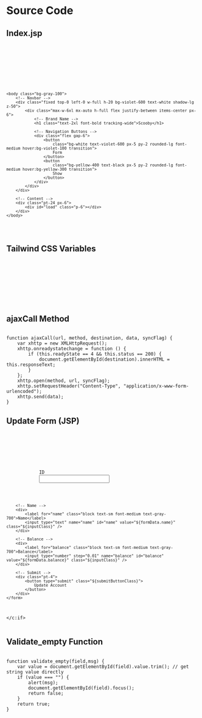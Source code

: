 <h1>Source Code</h1>

<h2>Index.jsp</h2>
<pre><code>
<html>
	<head>
		<meta http-equiv="Content-Type" content="text/html; charset=UTF-8">
		<script src="https://cdn.tailwindcss.com?plugins=forms,typography,aspect-ratio,line-clamp,container-queries"></script>
		<title>Scooby</title>
	</head>

	<body class="bg-gray-100">
		<!-- Navbar -->
		<div class="fixed top-0 left-0 w-full h-20 bg-violet-600 text-white shadow-lg z-50">
			<div class="max-w-6xl mx-auto h-full flex justify-between items-center px-6">
				<!-- Brand Name -->
				<h1 class="text-2xl font-bold tracking-wide">Scooby</h1>

				<!-- Navigation Buttons -->
				<div class="flex gap-6">
					<button 
						class="bg-white text-violet-600 px-5 py-2 rounded-lg font-medium hover:bg-violet-100 transition">
						Form
					</button>
					<button 
						class="bg-yellow-400 text-black px-5 py-2 rounded-lg font-medium hover:bg-yellow-300 transition">
						Show
					</button>
				</div>
			</div>
		</div>

		<!-- Content -->
		<div class="pt-24 px-6">
			<div id="load" class="p-6"></div>
		</div>
	</body>
</html>
</code></pre>

<h2>Tailwind CSS Variables</h2>
<pre><code>
<c:set var="tableHeaderClass" value="px-6 py-3 text-left text-sm font-semibold text-gray-700 border-b" />
<c:set var="tableCellClass" value="px-6 py-3 border-b text-gray-800" />
<c:set var="actionButtonClass" value="text-white px-3 py-1 rounded-md text-sm" />
<c:set var="inputClass" value="mt-1 block w-full border-gray-300 rounded-md shadow-sm focus:border-violet-500 focus:ring-violet-500 sm:text-sm" />
<c:set var="submitButtonClass" value="w-full bg-violet-600 hover:bg-violet-700 text-white font-semibold py-2 px-4 rounded-md transition" />
<c:set var="successAlertClass" value="bg-green-100 border border-green-400 text-green-700 px-4 py-3 rounded relative mb-4" />
<c:set var="errorAlertClass" value="bg-red-100 border border-red-400 text-red-700 px-4 py-3 rounded relative mb-4" />
</code></pre>

<h2>ajaxCall Method</h2>
<pre><code>
function ajaxCall(url, method, destination, data, syncFlag) {
    var xhttp = new XMLHttpRequest();
    xhttp.onreadystatechange = function () {
        if (this.readyState == 4 && this.status == 200) {
            document.getElementById(destination).innerHTML = this.responseText;
        }
    };
    xhttp.open(method, url, syncFlag);
    xhttp.setRequestHeader("Content-Type", "application/x-www-form-urlencoded");
    xhttp.send(data);
}
</code></pre>

<h2>Update Form (JSP)</h2>
<pre><code>
<c:if test="${process eq 'loadUpdateForm'}">
    <form method="post" onsubmit="return updateAccountData()" class="space-y-4">
        <!-- ID -->
        <div>
            <label for="id" class="block text-sm font-medium text-gray-700">ID</label>
            <input type="number" readonly name="id" id="id" value="${formData.id}" class="${inputClass}" />
        </div>

        <!-- Name -->
        <div>
            <label for="name" class="block text-sm font-medium text-gray-700">Name</label>
            <input type="text" name="name" id="name" value="${formData.name}" class="${inputClass}" />
        </div>

        <!-- Balance -->
        <div>
            <label for="balance" class="block text-sm font-medium text-gray-700">Balance</label>
            <input type="number" step="0.01" name="balance" id="balance" value="${formData.balance}" class="${inputClass}" />
        </div>

        <!-- Submit -->
        <div class="pt-4">
            <button type="submit" class="${submitButtonClass}">
                Update Account
            </button>
        </div>
    </form>
</c:if>
</code></pre>

<h2>Validate_empty Function</h2>
<pre><code>
function validate_empty(field,msg) {
    var value = document.getElementById(field).value.trim(); // get string value directly
    if (value === "") {
        alert(msg);
        document.getElementById(field).focus();
        return false;
    }
    return true;
}
</code></pre>
